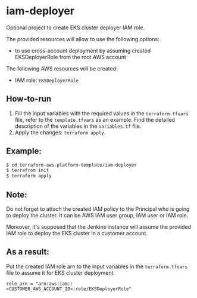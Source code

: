 iam-deployer
==========

Optional project to create EKS cluster deployer IAM role.

The provided resources will allow to use the following options:

* to use cross-account deployment by assuming created EKSDeployerRole from the root AWS account

The following AWS resources will be created:

* IAM role: `EKSDeployerRole`

How-to-run
----------

1. Fill the input variables with the required values in the `terraform.tfvars` file, refer to the `template.tfvars` as an example. Find the detailed description of the variables in the `variables.tf` file.
2. Apply the changes: `terraform apply`.

Example:
--------

```bash
$ cd terraform-aws-platform-template/iam-deployer
$ terrafrom init
$ terraform apply
```

Note:
-----
Do not forget to attach the created IAM policy to the Principal who is going to deploy the cluster. It can be AWS IAM user group, IAM user or IAM role.

Moreover, it's supposed that the Jenkins instance will assume the provided IAM role to deploy the EKS cluster in a customer account.

As a result:
------------
Put the created IAM role arn to the input variables in the `terraform.tfvars` file to assume it for EKS cluster deployment.

```
role_arn = "arn:aws:iam::<CUSTOMER_AWS_ACCOUNT_ID>:role/EKSDeployerRole"
```
